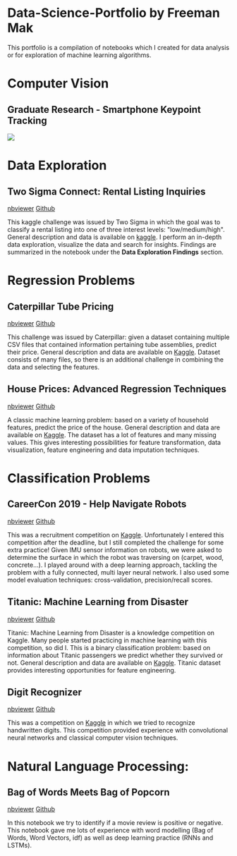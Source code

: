 # Data-Science-Portfolio by Freeman Mak

This portfolio is a compilation of notebooks which I created for data analysis or for exploration of machine learning algorithms.

# Computer Vision
## Graduate Research - Smartphone Keypoint Tracking
![](https://drive.google.com/uc?export=view&id=18rtjxsE0KnDxFw549rLDpi-cTtBGuj9D)

# Data Exploration
## Two Sigma Connect: Rental Listing Inquiries
<a href="https://nbviewer.jupyter.org/github/Fmak95/RentalListingInquiries/blob/master/RentalListingInquiries.ipynb">nbviewer</a> <a href="https://github.com/Fmak95/RentalListingInquiries/blob/master/RentalListingInquiries.ipynb">Github</a>

This kaggle challenge was issued by Two Sigma in which the goal was to classify a rental listing into one of three interest levels: "low/medium/high". General description and data is available on <a href="https://www.kaggle.com/c/two-sigma-connect-rental-listing-inquiries">kaggle</a>. I perform an in-depth data exploration, visualize the data and search for insights. Findings are summarized in the notebook under the **Data Exploration Findings** section.

# Regression Problems
## Caterpillar Tube Pricing
<a href="https://nbviewer.jupyter.org/github/Fmak95/Caterpillar-Tube-Pricing/blob/master/Caterpillar_Tubes_Pricing.ipynb">nbviewer</a> <a href="https://github.com/Fmak95/Caterpillar-Tube-Pricing/blob/master/Caterpillar_Tubes_Pricing.ipynb">Github</a>

This challenge was issued by Caterpillar: given a dataset containing multiple CSV files that contained information pertaining tube assemblies, predict their price. General description and data are available on <a href="https://www.kaggle.com/c/caterpillar-tube-pricing">Kaggle</a>. Dataset consists of many files, so there is an additional challenge in combining the data and selecting the features.

## House Prices: Advanced Regression Techniques
<a href="https://nbviewer.jupyter.org/github/Fmak95/House-Prices-Advanced-Regression-Techniques/blob/master/House_Prices.ipynb">nbviewer</a> <a href="https://github.com/Fmak95/House-Prices-Advanced-Regression-Techniques/blob/master/House_Prices.ipynb">Github</a>

A classic machine learning problem: based on a variety of household features, predict the price of the house. General description and data are available on <a href="https://www.kaggle.com/c/house-prices-advanced-regression-techniques">Kaggle</a>. The dataset has a lot of features and many missing values. This gives interesting possibilities for feature transformation, data visualization, feature engineering and data imputation techniques.

# Classification Problems
## CareerCon 2019 - Help Navigate Robots
<a href="https://nbviewer.jupyter.org/github/Fmak95/CareerCon-2019/blob/master/CareerCon_2019.ipynb">nbviewer</a> <a href="https://github.com/Fmak95/CareerCon-2019/blob/master/CareerCon_2019.ipynb">Github</a>

This was a recruitment competition on <a href="https://www.kaggle.com/c/career-con-2019">Kaggle</a>. Unfortunately I entered this competition after the deadline, but I still completed the challenge for some extra practice! Given IMU sensor information on robots, we were asked to determine the surface in which the robot was traversing on (carpet, wood, concrete...). I played around with a deep learning approach, tackling the problem with a fully connected, multi layer neural network. I also used some model evaluation techniques: cross-validation, precision/recall scores.

## Titanic: Machine Learning from Disaster
<a href="https://nbviewer.jupyter.org/github/Fmak95/Titanic-Machine-Learning-From-Disaster/blob/master/Titanic.ipynb">nbviewer</a> <a href="https://github.com/Fmak95/Titanic-Machine-Learning-From-Disaster/blob/master/Titanic.ipynb">Github</a>

Titanic: Machine Learning from Disaster is a knowledge competition on Kaggle. Many people started practicing in machine learning with this competition, so did I. This is a binary classification problem: based on information about Titanic passengers we predict whether they survived or not. General description and data are available on <a href="https://www.kaggle.com/c/titanic/overview">Kaggle</a>. Titanic dataset provides interesting opportunities for feature engineering.

## Digit Recognizer
<a href="https://nbviewer.jupyter.org/github/Fmak95/DigitRecognizer/blob/master/DigitRecognizer.ipynb">nbviewer</a> <a href="https://github.com/Fmak95/DigitRecognizer/blob/master/DigitRecognizer.ipynb">Github</a>

This was a competition on <a href="https://www.kaggle.com/c/digit-recognizer">Kaggle</a> in which we tried to recognize handwritten digits. This competition provided experience with convolutional neural networks and classical computer vision techniques. 

# Natural Language Processing:
## Bag of Words Meets Bag of Popcorn
<a href="https://nbviewer.jupyter.org/github/Fmak95/Bag-of-words-meet-bag-of-popcorn/tree/master/Notebooks/">nbviewer</a> <a href="https://github.com/Fmak95/Bag-of-words-meet-bag-of-popcorn/tree/master/Notebooks">Github</a>

In this notebook we try to identify if a movie review is positive or negative. This notebook gave me lots of experience with word modelling (Bag of Words, Word Vectors, idf) as well as deep learning practice (RNNs and LSTMs).

